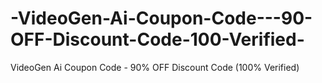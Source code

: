 # -VideoGen-Ai-Coupon-Code---90-OFF-Discount-Code-100-Verified-
VideoGen Ai Coupon Code - 90% OFF Discount Code  (100% Verified)
